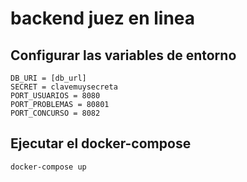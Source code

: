 # backend juez en linea

## Configurar las variables de entorno

```dosini
DB_URI = [db_url]
SECRET = clavemuysecreta
PORT_USUARIOS = 8080
PORT_PROBLEMAS = 80801
PORT_CONCURSO = 8082
```

## Ejecutar el docker-compose

```
docker-compose up 
```
